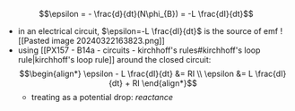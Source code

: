 $$\epsilon = - \frac{d}{dt}(N\phi_{B}) = -L \frac{dI}{dt}$$
- in an electrical circuit, $\epsilon=-L \frac{dI}{dt}$ is the source of emf
![[Pasted image 20240322163823.png]]
- using [[PX157 - B14a - circuits - kirchhoff's rules#kirchhoff's loop rule|kirchhoff's loop rule]] around the closed circuit: $$\begin{align*}
		\epsilon - L \frac{dI}{dt} &= RI \\
		\epsilon &= L \frac{dI}{dt} + RI
	\end{align*}$$
	- treating as a potential drop: *reactance*